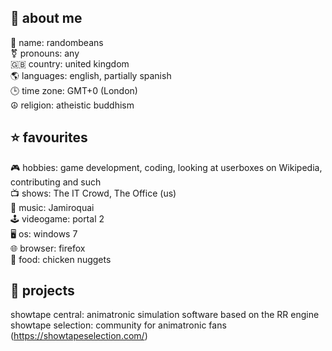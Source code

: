 ## 📖 about me
       
📛 name: randombeans    
⚧️ pronouns: any    
🇬🇧 country: united kingdom    
🌎 languages: english, partially spanish   
🕒 time zone: GMT+0 (London)   
☮️ religion: atheistic buddhism   
     
## ⭐ favourites   
    
🎮 hobbies: game development, coding, looking at userboxes on Wikipedia, contributing and such   
📺 shows: The IT Crowd, The Office (us)   
🎵 music: Jamiroquai   
🕹️ videogame: portal 2   
🖥️ os: windows 7   
🌐 browser: firefox   
🍔 food: chicken nuggets     
    
## 🚧 projects   
   
showtape central: animatronic simulation software based on the RR engine   
showtape selection: community for animatronic fans (https://showtapeselection.com/)   


